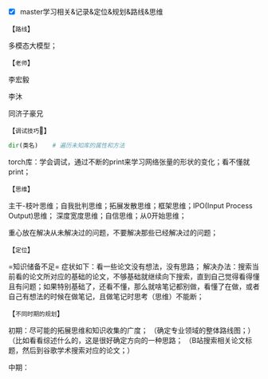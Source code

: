 - [x] master学习相关&记录&定位&规划&路线&思维

【`路线`】

多模态大模型；

【`老师`】

李宏毅

李沐

同济子豪兄



【`调试技巧`🤠】

``` python
dir(类名)    # 遍历未知库的属性和方法
```

torch库：学会调试，通过不断的print来学习网络张量的形状的变化；看不懂就print；



【`思维`】

主干-枝叶思维；自我批判思维；拓展发散思维；框架思维；IPO(Input Process Output)思维；
深度宽度思维；自信思维；从0开始思维；

重心放在解决从未解决过的问题，不要解决那些已经解决过的问题；



【`定位`】

=知识储备不足=
症状如下：看一些论文没有想法，没有思路；
解决办法：搜索当前看的论文所对应的基础的论文，不够基础就继续向下搜索，直到自己觉得看得懂且有问题；如果特别基础了，还看不懂，那么就啥笔记都别做，看懂了在做，或者自己有想法的时候在做笔记，且做笔记时思考（思维）不能断；



【`不同时期的规划`】

初期：尽可能的拓展思维和知识收集的广度；
（确定专业领域的整体路线图；）
（比如看看综述什么的，这是很好确定方向的一种思路；
（B站搜索相关论文标题，然后到谷歌学术搜索对应的论文；）

中期：
